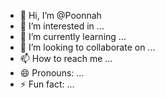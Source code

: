 - 👋 Hi, I’m @Poonnah
- 👀 I’m interested in ...
- 🌱 I’m currently learning ...
- 💞️ I’m looking to collaborate on ...
- 📫 How to reach me ...
- 😄 Pronouns: ...
- ⚡ Fun fact: ...

<!---
Poonnah/Poonnah is a ✨ special ✨ repository because its `README.md` (this file) appears on your GitHub profile.
You can click the Preview link to take a look at your changes.
--->
